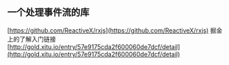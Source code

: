 ## 一个处理事件流的库
[https://github.com/ReactiveX/rxjs](https://github.com/ReactiveX/rxjs)
掘金上的了解入门链接[http://gold.xitu.io/entry/57e9175cda2f600060de7dcf/detail](http://gold.xitu.io/entry/57e9175cda2f600060de7dcf/detail)


